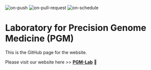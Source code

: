 
  ![on-push](../../actions/workflows/on-push.yaml/badge.svg)
  ![on-pull-request](../../actions/workflows/on-pull-request.yaml/badge.svg)
  ![on-schedule](../../actions/workflows/on-schedule.yaml/badge.svg)

# Laboratory for Precision Genome Medicine (PGM)


This is the GitHub page for the website.

Please visit our website here >> **[PGM-Lab](https://dr-yoon.github.io/PGM-lab-website)** 🚀
